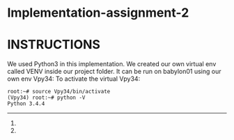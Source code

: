 # Implementation-assignment-2

INSTRUCTIONS
===============================================================================
We used Python3 in this implementation.
We created our own virtual env called VENV inside our project folder. It can be run on babylon01 using our own env Vpy34:
To activate the virtual Vpy34:
  
    root:~# source Vpy34/bin/activate
    (Vpy34) root:~# python -V
    Python 3.4.4
  ------------------------------------------------------------------------------
  1. 

  2. 


